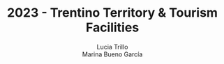 ---
schema: default
title: 2023 - Trentino Territory & Tourism Facilities
organization: KnowDive
notes: >-
  This project was developed by Lucia Trillo and Marina Bueno García  for the
  Knowledge Graph Engineering course of the master’s degree in Computer Science
  at the University of Trento.
resources:
  - name: KGE - Trentino Territory & Tourism Facilities
    url: 'https://mbueno-g.github.io/KGE---Tourism-in-Trento/'
    format: html
license: 'http://www.opendefinition.org/licenses/odc-by'
category:
  -   Facilities
maintainer: Simone Bocca
maintainer_email: simone.bocca@unitn.it
author: Lucia Trillo <br> Marina Bueno García 
author_email: lucia.trillocarreras@studenti.unitn.it <br> marina.buenogarcia@studenti.unitn.it
tags: 'kge,transportation,trentino'
pub_date: 14/03/2024
latitude_map: 46.07
longitude_map: 11.13
---